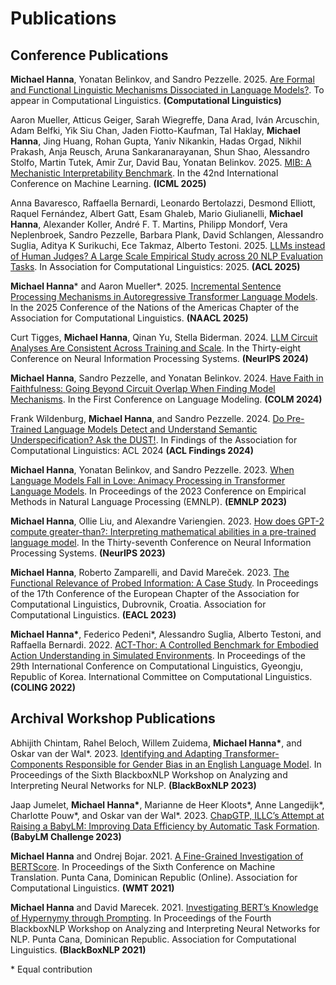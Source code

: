 # Publications
## Conference Publications
**Michael Hanna**, Yonatan Belinkov, and Sandro Pezzelle. 2025. [Are Formal and Functional Linguistic Mechanisms Dissociated in Language Models?](https://arxiv.org/abs/2503.11302). To appear in Computational Linguistics. **(Computational Linguistics)**

Aaron Mueller, Atticus Geiger, Sarah Wiegreffe, Dana Arad, Iván Arcuschin, Adam Belfki, Yik Siu Chan, Jaden Fiotto-Kaufman, Tal Haklay, **Michael Hanna**, Jing Huang, Rohan Gupta, Yaniv Nikankin, Hadas Orgad, Nikhil Prakash, Anja Reusch, Aruna Sankaranarayanan, Shun Shao, Alessandro Stolfo, Martin Tutek, Amir Zur, David Bau, Yonatan Belinkov. 2025. [MIB: A Mechanistic Interpretability Benchmark](https://openreview.net/forum?id=sSrOwve6vb). In the 42nd International Conference on Machine Learning. **(ICML 2025)**

Anna Bavaresco, Raffaella Bernardi, Leonardo Bertolazzi, Desmond Elliott, Raquel Fernández, Albert Gatt, Esam Ghaleb, Mario Giulianelli, **Michael Hanna**, Alexander Koller, André F. T. Martins, Philipp Mondorf, Vera Neplenbroek, Sandro Pezzelle, Barbara Plank, David Schlangen, Alessandro Suglia, Aditya K Surikuchi, Ece Takmaz, Alberto Testoni. 2025. [LLMs instead of Human Judges? A Large Scale Empirical Study across 20 NLP Evaluation Tasks](https://aclanthology.org/2025.acl-short.20/). In Association for Computational Linguistics: 2025. **(ACL 2025)**

**Michael Hanna*** and Aaron Mueller*. 2025. [Incremental Sentence Processing Mechanisms in Autoregressive Transformer Language Models](https://aclanthology.org/2025.naacl-long.164/). In the 2025 Conference of the Nations of the Americas Chapter of the Association for Computational Linguistics. **(NAACL 2025)** 

Curt Tigges, **Michael Hanna**, Qinan Yu, Stella Biderman. 2024. [LLM Circuit Analyses Are Consistent Across Training and Scale](https://openreview.net/forum?id=3Ds5vNudIE). In the Thirty-eight Conference on Neural Information Processing Systems. **(NeurIPS 2024)**

**Michael Hanna**, Sandro Pezzelle, and Yonatan Belinkov. 2024. [Have Faith in Faithfulness: Going Beyond Circuit Overlap When Finding Model Mechanisms](https://openreview.net/forum?id=TZ0CCGDcuT). In the First Conference on Language Modeling. **(COLM 2024)**

Frank Wildenburg, **Michael Hanna**, and Sandro Pezzelle. 2024. [Do Pre-Trained Language Models Detect and Understand Semantic Underspecification? Ask the DUST!](https://aclanthology.org/2024.findings-acl.572/). In Findings of the Association for Computational Linguistics: ACL 2024 **(ACL Findings 2024)**

**Michael Hanna**, Yonatan Belinkov, and Sandro Pezzelle. 2023. [When Language Models Fall in Love: Animacy Processing in Transformer Language Models](https://aclanthology.org/2023.emnlp-main.744/). In Proceedings of the 2023 Conference on Empirical Methods in Natural Language Processing (EMNLP). **(EMNLP 2023)**

**Michael Hanna**, Ollie Liu, and Alexandre Variengien. 2023. [How does GPT-2 compute greater-than?: Interpreting mathematical abilities in a pre-trained language model](https://openreview.net/forum?id=p4PckNQR8k). In the Thirty-seventh Conference on Neural Information Processing Systems. **(NeurIPS 2023)**

**Michael Hanna**, Roberto Zamparelli, and David Mareček. 2023. [The Functional Relevance of Probed Information: A Case Study](https://aclanthology.org/2023.eacl-main.58/). In Proceedings of the 17th Conference of the European Chapter of the Association for Computational Linguistics, Dubrovnik, Croatia. Association for Computational Linguistics. **(EACL 2023)**

**Michael Hanna\***, Federico Pedeni\*, Alessandro Suglia, Alberto Testoni, and Raffaella Bernardi. 2022. [ACT-Thor: A Controlled Benchmark for Embodied Action Understanding in Simulated Environments](https://aclanthology.org/2022.coling-1.495/). In Proceedings of the 29th International Conference on Computational Linguistics, Gyeongju, Republic of Korea. International Committee on Computational Linguistics. **(COLING 2022)**

## Archival Workshop Publications
Abhijith Chintam, Rahel Beloch, Willem Zuidema, **Michael Hanna\***, and Oskar van der Wal\*. 2023. [Identifying and Adapting Transformer-Components Responsible for Gender Bias in an English Language Model](https://aclanthology.org/2023.blackboxnlp-1.29/). In Proceedings of the Sixth BlackboxNLP Workshop on Analyzing and Interpreting Neural Networks for NLP. **(BlackBoxNLP 2023)**

Jaap Jumelet, **Michael Hanna\***, Marianne de Heer Kloots\*, Anne Langedijk\*, Charlotte Pouw\*, and Oskar van der Wal\*. 2023. [ChapGTP, ILLC’s Attempt at Raising a BabyLM: Improving Data Efficiency by Automatic Task Formation](https://aclanthology.org/2023.conll-babylm.6/). **(BabyLM Challenge 2023)**

**Michael Hanna** and Ondrej Bojar. 2021. [A Fine-Grained Investigation of BERTScore](https://aclanthology.org/2021.wmt-1.59/). In Proceedings of the Sixth Conference on Machine Translation. Punta Cana, Dominican Republic (Online). Association for Computational Linguistics. **(WMT 2021)**

**Michael Hanna** and David Marecek. 2021. [Investigating BERT’s Knowledge of Hypernymy through Prompting](https://aclanthology.org/2021.blackboxnlp-1.20/). In Proceedings of the Fourth BlackboxNLP Workshop on Analyzing and Interpreting Neural Networks for NLP. Punta Cana, Dominican Republic. Association for Computational Linguistics. **(BlackBoxNLP 2021)**

\* Equal contribution

<!---
## Software Engineering Projects

### Learn Hangul (2019)
<img src="/assets/img/Thumb.png" width="140" height="140">

A learning game (think Duolingo) that teaches you Hangul / 한글, the Korean alphabet. The game is written entirely in Elm, a purely functional language designed for reliable webapps with no runtime exceptions—a property of Elm that I hope you enjoy while playing this game!

This was developed as a project for CMSC 22300: Functional Programming. It does not yet teach all elements of Hangul.

Play the demo [here](https://hannamw.github.io/demos/learn-hangul)!

### Othello (2017)
<img src="/assets/img/othello.png" width="140" height="140">

An implementation of the classic board game, Othello, in C. Play against a human, or a computer. The computer can be very hard to beat - at its hardest setting, it uses a minimax strategy that evaluates board states up to 6 moves in advance.

This program can found on <a href="https://github.com/hannamw/othello-in-c">github</a>, and is run from the command line.
-->
